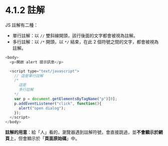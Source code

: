 # 4.1.2 註解

JS 註解有二種：

* 單行註解：以 `//` 雙斜線開頭，該行後面的文字都會被視為註解。
* 多行註解：以 `/*` 開頭，以 `*/` 結束，在此 2 個符號之間的文字，都會被視為註解。

```js
<body>
  <p>開啟 alert 提示訊息</p>

  <script type="text/javascript">
    // 這是單行註解
    /*
      這是
      多行註解
    */
    var p = document.getElementsByTagName("p")[0];
    p.addEventListener("click", function(){
      alert("open dialog");
    });
  </script>
</body>
```

**註解的用意**：給「人」看的，瀏覽器遇到註解符號，會直接跳過，並**不會顯示於網頁**上，但會顯示於「**頁面原始碼**」中。

